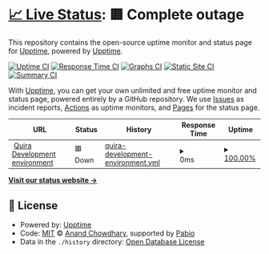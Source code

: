 # [📈 Live Status](https://demo.upptime.js.org): <!--live status--> **🟥 Complete outage**

This repository contains the open-source uptime monitor and status page for [Upptime](https://upptime.js.org), powered by [Upptime](https://github.com/upptime/upptime).

[![Uptime CI](https://github.com/Bryan-Herrera-DEV/quira-status-systems/workflows/Uptime%20CI/badge.svg)](https://github.com/Bryan-Herrera-DEV/quira-status-systems/actions?query=workflow%3A%22Uptime+CI%22)
[![Response Time CI](https://github.com/Bryan-Herrera-DEV/quira-status-systems/workflows/Response%20Time%20CI/badge.svg)](https://github.com/Bryan-Herrera-DEV/quira-status-systems/actions?query=workflow%3A%22Response+Time+CI%22)
[![Graphs CI](https://github.com/Bryan-Herrera-DEV/quira-status-systems/workflows/Graphs%20CI/badge.svg)](https://github.com/Bryan-Herrera-DEV/quira-status-systems/actions?query=workflow%3A%22Graphs+CI%22)
[![Static Site CI](https://github.com/Bryan-Herrera-DEV/quira-status-systems/workflows/Static%20Site%20CI/badge.svg)](https://github.com/Bryan-Herrera-DEV/quira-status-systems/actions?query=workflow%3A%22Static+Site+CI%22)
[![Summary CI](https://github.com/Bryan-Herrera-DEV/quira-status-systems/workflows/Summary%20CI/badge.svg)](https://github.com/Bryan-Herrera-DEV/quira-status-systems/actions?query=workflow%3A%22Summary+CI%22)

With [Upptime](https://upptime.js.org), you can get your own unlimited and free uptime monitor and status page, powered entirely by a GitHub repository. We use [Issues](https://github.com/upptime/upptime/issues) as incident reports, [Actions](https://github.com/Bryan-Herrera-DEV/quira-status-systems/actions) as uptime monitors, and [Pages](https://demo.upptime.js.org) for the status page.

<!--start: status pages-->
<!-- This summary is generated by Upptime (https://github.com/upptime/upptime) -->
<!-- Do not edit this manually, your changes will be overwritten -->
<!-- prettier-ignore -->
| URL | Status | History | Response Time | Uptime |
| --- | ------ | ------- | ------------- | ------ |
| <img alt="" src="https://icons.duckduckgo.com/ip3/app-dev.quira-ai.com.ico" height="13"> [Quira Development environment](https://app-dev.quira-ai.com/sign-in) | 🟥 Down | [quira-development-environment.yml](https://github.com/Bryan-Herrera-DEV/quira-status-systems/commits/HEAD/history/quira-development-environment.yml) | <details><summary><img alt="Response time graph" src="./graphs/quira-development-environment/response-time-week.png" height="20"> 0ms</summary><br><a href="https://Bryan-Herrera-DEV.github.io/quira-status-systems/history/quira-development-environment"><img alt="Response time 267" src="https://img.shields.io/endpoint?url=https%3A%2F%2Fraw.githubusercontent.com%2FBryan-Herrera-DEV%2Fquira-status-systems%2FHEAD%2Fapi%2Fquira-development-environment%2Fresponse-time.json"></a><br><a href="https://Bryan-Herrera-DEV.github.io/quira-status-systems/history/quira-development-environment"><img alt="24-hour response time 0" src="https://img.shields.io/endpoint?url=https%3A%2F%2Fraw.githubusercontent.com%2FBryan-Herrera-DEV%2Fquira-status-systems%2FHEAD%2Fapi%2Fquira-development-environment%2Fresponse-time-day.json"></a><br><a href="https://Bryan-Herrera-DEV.github.io/quira-status-systems/history/quira-development-environment"><img alt="7-day response time 0" src="https://img.shields.io/endpoint?url=https%3A%2F%2Fraw.githubusercontent.com%2FBryan-Herrera-DEV%2Fquira-status-systems%2FHEAD%2Fapi%2Fquira-development-environment%2Fresponse-time-week.json"></a><br><a href="https://Bryan-Herrera-DEV.github.io/quira-status-systems/history/quira-development-environment"><img alt="30-day response time 0" src="https://img.shields.io/endpoint?url=https%3A%2F%2Fraw.githubusercontent.com%2FBryan-Herrera-DEV%2Fquira-status-systems%2FHEAD%2Fapi%2Fquira-development-environment%2Fresponse-time-month.json"></a><br><a href="https://Bryan-Herrera-DEV.github.io/quira-status-systems/history/quira-development-environment"><img alt="1-year response time 267" src="https://img.shields.io/endpoint?url=https%3A%2F%2Fraw.githubusercontent.com%2FBryan-Herrera-DEV%2Fquira-status-systems%2FHEAD%2Fapi%2Fquira-development-environment%2Fresponse-time-year.json"></a></details> | <details><summary><a href="https://Bryan-Herrera-DEV.github.io/quira-status-systems/history/quira-development-environment">100.00%</a></summary><a href="https://Bryan-Herrera-DEV.github.io/quira-status-systems/history/quira-development-environment"><img alt="All-time uptime 100.00%" src="https://img.shields.io/endpoint?url=https%3A%2F%2Fraw.githubusercontent.com%2FBryan-Herrera-DEV%2Fquira-status-systems%2FHEAD%2Fapi%2Fquira-development-environment%2Fuptime.json"></a><br><a href="https://Bryan-Herrera-DEV.github.io/quira-status-systems/history/quira-development-environment"><img alt="24-hour uptime 100.00%" src="https://img.shields.io/endpoint?url=https%3A%2F%2Fraw.githubusercontent.com%2FBryan-Herrera-DEV%2Fquira-status-systems%2FHEAD%2Fapi%2Fquira-development-environment%2Fuptime-day.json"></a><br><a href="https://Bryan-Herrera-DEV.github.io/quira-status-systems/history/quira-development-environment"><img alt="7-day uptime 100.00%" src="https://img.shields.io/endpoint?url=https%3A%2F%2Fraw.githubusercontent.com%2FBryan-Herrera-DEV%2Fquira-status-systems%2FHEAD%2Fapi%2Fquira-development-environment%2Fuptime-week.json"></a><br><a href="https://Bryan-Herrera-DEV.github.io/quira-status-systems/history/quira-development-environment"><img alt="30-day uptime 100.00%" src="https://img.shields.io/endpoint?url=https%3A%2F%2Fraw.githubusercontent.com%2FBryan-Herrera-DEV%2Fquira-status-systems%2FHEAD%2Fapi%2Fquira-development-environment%2Fuptime-month.json"></a><br><a href="https://Bryan-Herrera-DEV.github.io/quira-status-systems/history/quira-development-environment"><img alt="1-year uptime 100.00%" src="https://img.shields.io/endpoint?url=https%3A%2F%2Fraw.githubusercontent.com%2FBryan-Herrera-DEV%2Fquira-status-systems%2FHEAD%2Fapi%2Fquira-development-environment%2Fuptime-year.json"></a></details>

<!--end: status pages-->

[**Visit our status website →**](https://demo.upptime.js.org)

## 📄 License

- Powered by: [Upptime](https://github.com/upptime/upptime)
- Code: [MIT](./LICENSE) © [Anand Chowdhary](https://anandchowdhary.com), supported by [Pabio](https://pabio.com)
- Data in the `./history` directory: [Open Database License](https://opendatacommons.org/licenses/odbl/1-0/)
